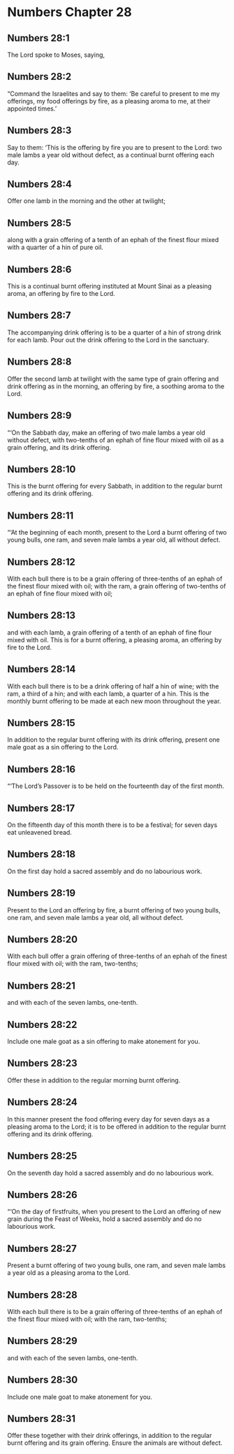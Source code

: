# Numbers Chapter 28

## Numbers 28:1
The Lord spoke to Moses, saying,

## Numbers 28:2
“Command the Israelites and say to them: ‘Be careful to present to me my offerings, my food offerings by fire, as a pleasing aroma to me, at their appointed times.’

## Numbers 28:3
Say to them: ‘This is the offering by fire you are to present to the Lord: two male lambs a year old without defect, as a continual burnt offering each day.

## Numbers 28:4
Offer one lamb in the morning and the other at twilight;

## Numbers 28:5
along with a grain offering of a tenth of an ephah of the finest flour mixed with a quarter of a hin of pure oil.

## Numbers 28:6
This is a continual burnt offering instituted at Mount Sinai as a pleasing aroma, an offering by fire to the Lord.

## Numbers 28:7
The accompanying drink offering is to be a quarter of a hin of strong drink for each lamb. Pour out the drink offering to the Lord in the sanctuary.

## Numbers 28:8
Offer the second lamb at twilight with the same type of grain offering and drink offering as in the morning, an offering by fire, a soothing aroma to the Lord.

## Numbers 28:9
“‘On the Sabbath day, make an offering of two male lambs a year old without defect, with two-tenths of an ephah of fine flour mixed with oil as a grain offering, and its drink offering.

## Numbers 28:10
This is the burnt offering for every Sabbath, in addition to the regular burnt offering and its drink offering.

## Numbers 28:11
“‘At the beginning of each month, present to the Lord a burnt offering of two young bulls, one ram, and seven male lambs a year old, all without defect.

## Numbers 28:12
With each bull there is to be a grain offering of three-tenths of an ephah of the finest flour mixed with oil; with the ram, a grain offering of two-tenths of an ephah of fine flour mixed with oil;

## Numbers 28:13
and with each lamb, a grain offering of a tenth of an ephah of fine flour mixed with oil. This is for a burnt offering, a pleasing aroma, an offering by fire to the Lord.

## Numbers 28:14
With each bull there is to be a drink offering of half a hin of wine; with the ram, a third of a hin; and with each lamb, a quarter of a hin. This is the monthly burnt offering to be made at each new moon throughout the year.

## Numbers 28:15
In addition to the regular burnt offering with its drink offering, present one male goat as a sin offering to the Lord.

## Numbers 28:16
“‘The Lord’s Passover is to be held on the fourteenth day of the first month.

## Numbers 28:17
On the fifteenth day of this month there is to be a festival; for seven days eat unleavened bread.

## Numbers 28:18
On the first day hold a sacred assembly and do no labourious work.

## Numbers 28:19
Present to the Lord an offering by fire, a burnt offering of two young bulls, one ram, and seven male lambs a year old, all without defect.

## Numbers 28:20
With each bull offer a grain offering of three-tenths of an ephah of the finest flour mixed with oil; with the ram, two-tenths;

## Numbers 28:21
and with each of the seven lambs, one-tenth.

## Numbers 28:22
Include one male goat as a sin offering to make atonement for you.

## Numbers 28:23
Offer these in addition to the regular morning burnt offering.

## Numbers 28:24
In this manner present the food offering every day for seven days as a pleasing aroma to the Lord; it is to be offered in addition to the regular burnt offering and its drink offering.

## Numbers 28:25
On the seventh day hold a sacred assembly and do no labourious work.

## Numbers 28:26
“‘On the day of firstfruits, when you present to the Lord an offering of new grain during the Feast of Weeks, hold a sacred assembly and do no labourious work.

## Numbers 28:27
Present a burnt offering of two young bulls, one ram, and seven male lambs a year old as a pleasing aroma to the Lord.

## Numbers 28:28
With each bull there is to be a grain offering of three-tenths of an ephah of the finest flour mixed with oil; with the ram, two-tenths;

## Numbers 28:29
and with each of the seven lambs, one-tenth.

## Numbers 28:30
Include one male goat to make atonement for you.

## Numbers 28:31
Offer these together with their drink offerings, in addition to the regular burnt offering and its grain offering. Ensure the animals are without defect.
